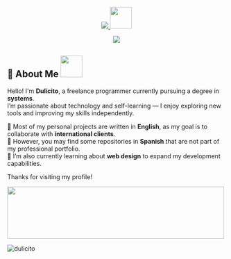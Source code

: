 <p align="center">
  <a href="https://github.com/dulicito">
    <img src="https://readme-typing-svg.demolab.com/?lines=DULICITO%20;&font=Fira%20Code&center=true&width=400&height=45&color=f3139b&vCenter=true&pause=1000&size=40" </p>
    <img src="https://i.pinimg.com/originals/3e/ce/76/3ece7660379bbb66349b44d0eb901063.gif" width="50px" height="50px" />
  </a>

<p align="center">
  <a href="https://github.com/dulicito/readme-typing-svg">
    <img src="https://readme-typing-svg.demolab.com/?lines=Programmer;Freelance;&font=Fira%20Code&center=true&width=450&height=20&color=f3139b&vCenter=true&pause=1000&size=22" /></a>
</p>


## 👋 About Me <img src="https://i.pinimg.com/originals/3e/ce/76/3ece7660379bbb66349b44d0eb901063.gif" width="50px" height="50px" />
    
Hello! I'm **Dulicito**, a freelance programmer currently pursuing a degree in **systems**.  
I’m passionate about technology and self-learning — I enjoy exploring new tools and improving my skills independently.

🔹 Most of my personal projects are written in **English**, as my goal is to collaborate with **international clients**.  
🔹 However, you may find some repositories in **Spanish** that are not part of my professional portfolio.  
🔹 I’m also currently learning about **web design** to expand my development capabilities.

Thanks for visiting my profile!

<img src="https://i.pinimg.com/736x/ab/42/f0/ab42f00f1ed1b24b48922c0293d092e1.jpg" width="500px" height="120px" />

<p align="left"> <img src="https://komarev.com/ghpvc/?username=dulicito&label=Profile%20views&color=0e75b6&style=flat" alt="dulicito" /> </p>
</pre>
